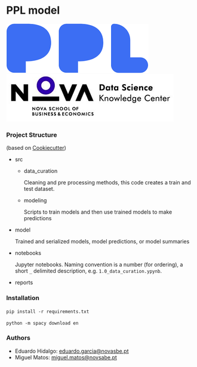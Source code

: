 # PPL model


![](/_readme/logo-ppl.png)    ![](/_readme/DSKC_logo.png)

### Project Structure

(based on [Cookiecutter](https://drivendata.github.io/cookiecutter-data-science/)) 

+ src
    
    + data_curation
    
        Cleaning and pre processing methods, 
        this code creates a train and test dataset.
    
    + modeling
    
        Scripts to train models and then use trained models to make predictions
         
+ model

   Trained and serialized models, model predictions, or model summaries

+ notebooks

    Jupyter notebooks. Naming convention is a number (for ordering), 
    a short `_` delimited description, e.g.
    `1.0_data_curation.ypynb`.
    
+ reports

    
    
### Installation

`pip install -r requirements.txt`

`python -m spacy download en `


### Authors

+ Eduardo Hidalgo: eduardo.garcia@novasbe.pt
+ Miguel Matos: miguel.matos@novsabe.pt
